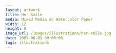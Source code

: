 ```yaml
---
layout: artwork
title: Her Smile
media: Mixed Media on Watercolor Paper
width: 12
height: 8
image_url: /images/illustrations/her-smile.jpg
date: 2009-06-01 09:00:00
tags: illustrations
---
```

